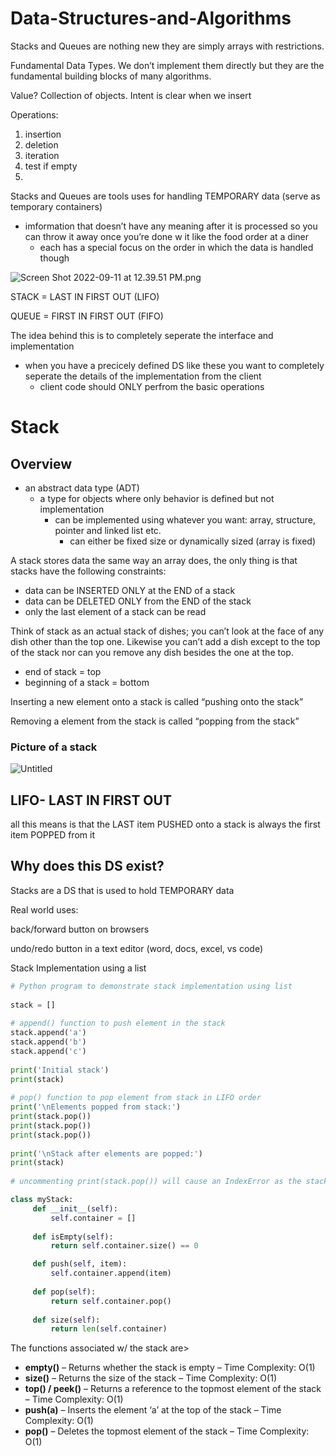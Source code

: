 # Data-Structures-and-Algorithms
Stacks and Queues are nothing new they are simply arrays with restrictions.

Fundamental Data Types. We don’t implement them directly but they are the fundamental building blocks of many algorithms. 

Value? Collection of objects.                       Intent is clear when we insert

Operations:

1. insertion
2. deletion
3. iteration
4. test if empty
5. 

Stacks and Queues are tools uses for handling TEMPORARY data (serve as temporary containers)

- imformation that doesn’t have any meaning after it is processed so you can throw it away once you’re done w it like the food order at a diner
    - each has a special focus on the order in which the data is handled though
    

![Screen Shot 2022-09-11 at 12.39.51 PM.png](https://s3-us-west-2.amazonaws.com/secure.notion-static.com/65e7d89f-3794-4427-b0c9-85ab8f7d2072/Screen_Shot_2022-09-11_at_12.39.51_PM.png)

STACK = LAST IN FIRST OUT (LIFO)

QUEUE = FIRST IN FIRST OUT (FIFO)

The idea behind this is to completely seperate the interface and implementation 

- when you have a precicely defined DS like these you want to completely seperate the details of the implementation from the client
    - client code should ONLY perfrom the basic operations
    

# Stack

## Overview

- an abstract data type (ADT)
    - a type for objects where only behavior is defined but not implementation
        - can be implemented using whatever you want: array, structure, pointer and linked list etc.
            - can either be fixed size or dynamically sized (array is fixed)
            

A stack stores data the same way an array does, the only thing is that stacks have the following constraints:

- data can be INSERTED ONLY at the END of a stack
- data can be DELETED ONLY from the END of the stack
- only the last element of a stack can be read

Think of stack as an actual stack of dishes; you can’t look at the face of any dish other than the top one. Likewise you can’t add a dish except to the top of the stack nor can you remove any dish besides the one at the top.

- end of stack = top
- beginning of a stack = bottom

Inserting a new element onto a stack is called “pushing onto the stack”

Removing a element from the stack is called “popping from the stack”

### Picture of a stack

![Untitled](https://s3-us-west-2.amazonaws.com/secure.notion-static.com/6080a982-5e34-45d3-9f24-c43b565f9449/Untitled.png)

## LIFO- LAST IN FIRST OUT

all this means is that the LAST item PUSHED onto a stack is always the first item POPPED from it

## Why does this DS exist?

Stacks are a DS that is used to hold TEMPORARY data

Real world uses:

back/forward button on browsers

undo/redo button in a text editor (word, docs, excel, vs code)

Stack Implementation using a list

```python
# Python program to demonstrate stack implementation using list
 
stack = []
 
# append() function to push element in the stack
stack.append('a')
stack.append('b')
stack.append('c')
 
print('Initial stack')
print(stack)
 
# pop() function to pop element from stack in LIFO order
print('\nElements popped from stack:')
print(stack.pop())
print(stack.pop())
print(stack.pop())
 
print('\nStack after elements are popped:')
print(stack)
 
# uncommenting print(stack.pop()) will cause an IndexError as the stack is now  empty
```

```python
class myStack:
     def __init__(self):
         self.container = []  
         
     def isEmpty(self):
         return self.container.size() == 0  

     def push(self, item):
         self.container.append(item)  
         
     def pop(self):
         return self.container.pop() 
         
     def size(self):
         return len(self.container)
```

The functions associated w/ the stack are>

- **empty()** – Returns whether the stack is empty – Time Complexity: O(1)
- **size()** – Returns the size of the stack – Time Complexity: O(1)
- **top() / peek()** – Returns a reference to the topmost element of the stack – Time Complexity: O(1)
- **push(a)** – Inserts the element ‘a’ at the top of the stack – Time Complexity: O(1)
- **pop()** – Deletes the topmost element of the stack – Time Complexity: O(1)
